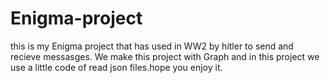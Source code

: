 # Enigma-project
this is my Enigma project that has used in WW2 by hitler to send and recieve messasges. We make this project with Graph and in this project we use a little code of read json files.hope you enjoy it.
